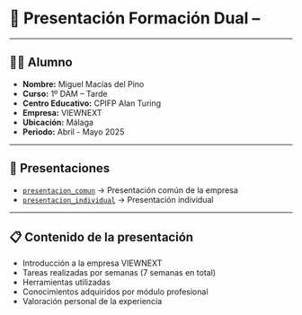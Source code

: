 # 📄 Presentación Formación Dual –
---
 
## 👩‍💻 Alumno
 
- **Nombre:** Miguel Macías del Pino  
- **Curso:** 1º DAM – Tarde  
- **Centro Educativo:** CPIFP Alan Turing
- **Empresa:** VIEWNEXT  
- **Ubicación:** Málaga  
- **Periodo:** Abril - Mayo 2025  
 
---
 
## 📁 Presentaciones
 
- [`presentacion_comun`](https://www.canva.com/design/DAGn9kcxgtg/dGrGwVueLEWerYawlSBh4g/edit?utm_content=DAGn9kcxgtg&utm_campaign=designshare&utm_medium=link2&utm_source=sharebutton) → Presentación común de la empresa  
- [`presentacion_individual`]() → Presentación individual
 
 
---
 
## 📋 Contenido de la presentación
 
- Introducción a la empresa VIEWNEXT  
- Tareas realizadas por semanas (7 semanas en total)  
- Herramientas utilizadas  
- Conocimientos adquiridos por módulo profesional  
- Valoración personal de la experiencia  
